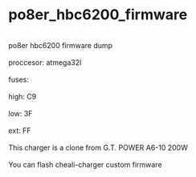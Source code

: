# po8er_hbc6200_firmware
<br>po8er hbc6200 firmware dump</br>
<br>proccesor: atmega32l</br>
<br>fuses:</br>
<br>  high: C9</br>
<br>  low:  3F</br>
<br>  ext:  FF</br>
<br>This charger is a clone from G.T. POWER A6-10 200W</br>
<br>You can flash cheali-charger custom firmware</br>
